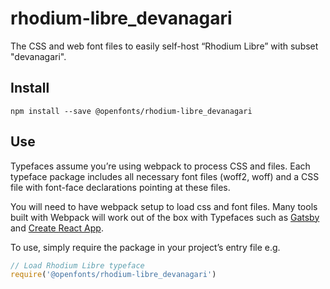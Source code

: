 
# rhodium-libre_devanagari

The CSS and web font files to easily self-host “Rhodium Libre” with subset "devanagari".

## Install

`npm install --save @openfonts/rhodium-libre_devanagari`

## Use

Typefaces assume you’re using webpack to process CSS and files. Each typeface
package includes all necessary font files (woff2, woff) and a CSS file with
font-face declarations pointing at these files.

You will need to have webpack setup to load css and font files. Many tools built
with Webpack will work out of the box with Typefaces such as [Gatsby](https://github.com/gatsbyjs/gatsby)
and [Create React App](https://github.com/facebookincubator/create-react-app).

To use, simply require the package in your project’s entry file e.g.

```javascript
// Load Rhodium Libre typeface
require('@openfonts/rhodium-libre_devanagari')
```
